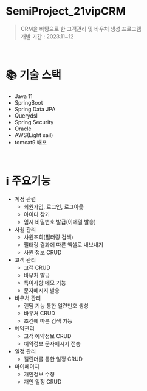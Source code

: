 # SemiProject_21vipCRM
> CRM을 바탕으로 한 고객관리 및 바우처 생성 프로그램<br>개발 기간 : 2023.11~12
<br>

# :books: 기술 스택
- Java 11<br>
- SpringBoot<br>
- Spring Data JPA
- Querydsl<br>
- Spring Security<br>
- Oracle<br>
- AWS(Light sail)<br>
- tomcat9 배포<br>
<br>

# :information_source: 주요기능 

- 계정 관련
    - 회원가입, 로그인, 로그아웃
    - 아이디 찾기
    - 임시 비밀번호 발급(이메일 발송)
- 사원 관리
    - 사원조회(필터링 검색) 
    - 필터링 결과에 따른 엑셀로 내보내기
    - 사원 정보 CRUD
- 고객 관리 
    - 고객 CRUD
    - 바우처 발급
    - 특이사항 메모 기능
    - 문자메시지 발송
- 바우처 관리 
    - 랜덤 기능 통한 일련번호 생성
    - 바우처 CRUD
    - 조건에 따른 검색 기능
- 예약관리
    - 고객 예약정보 CRUD
    - 예약정보 문자메시지 전송
- 일정 관리 
    - 캘린더를 통한 일정 CRUD
- 마이페이지
    - 개인정보 수정
    - 개인 일정 CRUD
